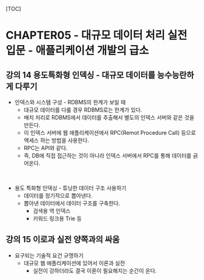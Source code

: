 [TOC]



# CHAPTER05 - 대규모 데이터 처리 실전 입문 - 애플리케이션 개발의 급소

## 강의 14 용도특화형 인덱싱 - 대규모 데이터를 능수능란하게 다루기

- 인덱스와 시스템 구성 - RDBMS의 한계가 보일 때
  - 대규모 데이터를 다룰 경우 RDBMS로는 한계가 있다.
  - 배치 처리로 RDBMS에서 데이터를 추출해서 별도의 인덱스 서버와 같은 것을 만든다.
  - 이 인덱스 서버에 웹 애플리케이션에서 RPC(Remot Procedure Call) 등으로 액세스 하는 방법을 사용한다.
  - RPC는 API와 같다.
  - 즉, DB에 직접 접근하는 것이 아니라 인덱스 서버에서 RPC를 통해 데이터를 긁어온다.



<br>



- 용도 특화형 인덱싱 - 튜닝한 데이터 구조 사용하기
  - 데이터를 정기적으로 뽑아낸다.
  - 뽑아낸 데이터에서 데이터 구조를 구축한다.
    - 검색용 역 인덱스
    - 키워드 링크용 Trie 등



## 강의 15 이로과 실전 양쪽과의 싸움

- 요구되는 기술적 요건 규명하기
  - 대규모 웹 애플리케이션에 있어서 이론과 실전
    - 실전이 강하더라도 결국 이론이 필요해지는 순간이 온다.